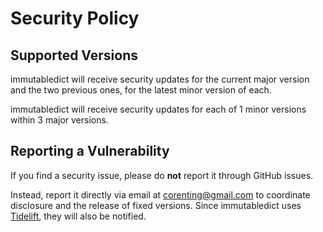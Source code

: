# Security Policy

## Supported Versions

immutabledict will receive security updates for the current major version and the two previous ones, for the latest minor version of each.

immutabledict will receive security updates for each of 1 minor versions within 3 major versions.

## Reporting a Vulnerability

If you find a security issue, please do **not** report it through GitHub issues.

Instead, report it directly via email at corenting@gmail.com to coordinate disclosure and the release of fixed versions. Since immutabledict uses [Tidelift](https://tidelift.com/), they will also be notified.
